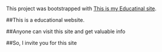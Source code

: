 This project was bootstrapped with [This is my Educatinal site](https://eloquent-pare-779a14.netlify.app/).

##This is a educational website.

##Anyone can visit this site and get valuable info

##So, I invite you for this site
